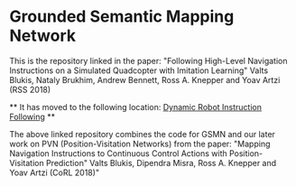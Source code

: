 # Grounded Semantic Mapping Network
This is the repository linked in the paper:
"Following High-Level Navigation Instructions on a Simulated Quadcopter with Imitation Learning"
Valts Blukis, Nataly Brukhim, Andrew Bennett, Ross A. Knepper and Yoav Artzi (RSS 2018)  
  
** It has moved to the following location:
[Dynamic Robot Instruction Following](https://github.com/clic-lab/drif) **  
  
The above linked repository combines the code for GSMN and our later work on PVN (Position-Visitation Networks) from the paper:
"Mapping Navigation Instructions to Continuous Control Actions with Position-Visitation Prediction" Valts Blukis, Dipendra Misra, Ross A. Knepper and Yoav Artzi (CoRL 2018)"
